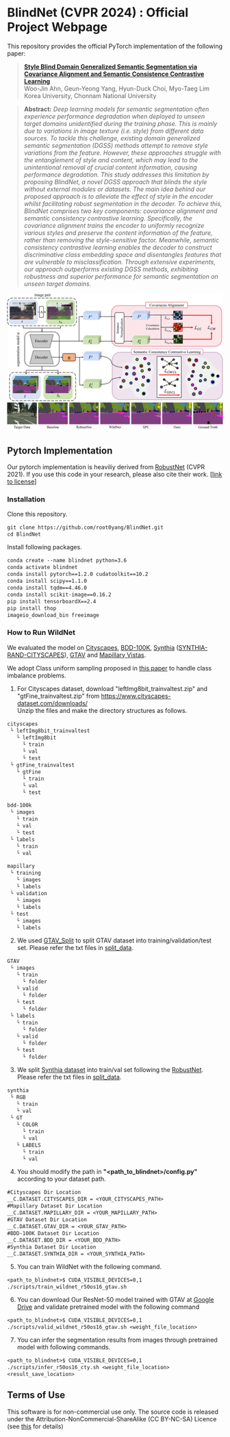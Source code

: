 # BlindNet (CVPR 2024) : Official Project Webpage
This repository provides the official PyTorch implementation of the following paper:
> [**Style Blind Domain Generalized Semantic Segmentation via Covariance Alignment and Semantic Consistence Contrastive Learning**](https://arxiv.org/pdf/2403.06122.pdf])<br>
> Woo-Jin Ahn, Geun-Yeong Yang, Hyun-Duck Choi, Myo-Taeg Lim<br>
> Korea University, Chonnam National University

> **Abstract:**
> *Deep learning models for semantic segmentation often
experience performance degradation when deployed to unseen target domains unidentified during the training phase.
This is mainly due to variations in image texture (i.e. style)
from different data sources. To tackle this challenge, existing domain generalized semantic segmentation (DGSS)
methods attempt to remove style variations from the feature. However, these approaches struggle with the entanglement of style and content, which may lead to the unintentional removal of crucial content information, causing
performance degradation. This study addresses this limitation by proposing BlindNet, a novel DGSS approach that
blinds the style without external modules or datasets. The
main idea behind our proposed approach is to alleviate the
effect of style in the encoder whilst facilitating robust segmentation in the decoder. To achieve this, BlindNet comprises two key components: covariance alignment and semantic consistency contrastive learning. Specifically, the
covariance alignment trains the encoder to uniformly recognize various styles and preserve the content information
of the feature, rather than removing the style-sensitive factor. Meanwhile, semantic consistency contrastive learning
enables the decoder to construct discriminative class embedding space and disentangles features that are vulnerable to misclassification. Through extensive experiments,
our approach outperforms existing DGSS methods, exhibiting robustness and superior performance for semantic segmentation on unseen target domains.* <br>

<p align="center">
  <img src="assets/model_architecture.png" />
  <img src="assets/results.png" />
</p>

## Pytorch Implementation

Our pytorch implementation is heaviliy derived from [RobustNet](https://github.com/shachoi/RobustNet) (CVPR 2021). If you use this code in your research, please also cite their work.
[[link to license](https://github.com/shachoi/RobustNet/blob/main/LICENSE)]

### Installation
Clone this repository.
```
git clone https://github.com/root0yang/BlindNet.git
cd BlindNet
```
Install following packages.
```
conda create --name blindnet python=3.6
conda activate blindnet
conda install pytorch==1.2.0 cudatoolkit==10.2
conda install scipy==1.1.0
conda install tqdm==4.46.0
conda install scikit-image==0.16.2
pip install tensorboardX==2.4
pip install thop
imageio_download_bin freeimage
```

### How to Run WildNet
We evaluated the model on [Cityscapes](https://www.cityscapes-dataset.com/), [BDD-100K](https://bair.berkeley.edu/blog/2018/05/30/bdd/), [Synthia](https://synthia-dataset.net/downloads/) ([SYNTHIA-RAND-CITYSCAPES](http://synthia-dataset.net/download/808/)), [GTAV](https://download.visinf.tu-darmstadt.de/data/from_games/) and [Mapillary Vistas](https://www.mapillary.com/dataset/vistas?pKey=2ix3yvnjy9fwqdzwum3t9g&lat=20&lng=0&z=1.5).

We adopt Class uniform sampling proposed in [this paper](https://openaccess.thecvf.com/content_CVPR_2019/papers/Zhu_Improving_Semantic_Segmentation_via_Video_Propagation_and_Label_Relaxation_CVPR_2019_paper.pdf) to handle class imbalance problems.


1. For Cityscapes dataset, download "leftImg8bit_trainvaltest.zip" and "gtFine_trainvaltest.zip" from https://www.cityscapes-dataset.com/downloads/<br>
Unzip the files and make the directory structures as follows.
```
cityscapes
 └ leftImg8bit_trainvaltest
   └ leftImg8bit
     └ train
     └ val
     └ test
 └ gtFine_trainvaltest
   └ gtFine
     └ train
     └ val
     └ test
```
```
bdd-100k
 └ images
   └ train
   └ val
   └ test
 └ labels
   └ train
   └ val
```
```
mapillary
 └ training
   └ images
   └ labels
 └ validation
   └ images
   └ labels
 └ test
   └ images
   └ labels
```

2. We used [GTAV_Split](https://download.visinf.tu-darmstadt.de/data/from_games/code/read_mapping.zip) to split GTAV dataset into training/validation/test set. Please refer the txt files in [split_data](https://github.com/suhyeonlee/WildNet/tree/main/split_data).

```
GTAV
 └ images
   └ train
     └ folder
   └ valid
     └ folder
   └ test
     └ folder
 └ labels
   └ train
     └ folder
   └ valid
     └ folder
   └ test
     └ folder
```

3. We split [Synthia dataset](http://synthia-dataset.net/download/808/) into train/val set following the [RobustNet](https://github.com/shachoi/RobustNet). Please refer the txt files in [split_data](https://github.com/suhyeonlee/WildNet/tree/main/split_data).

```
synthia
 └ RGB
   └ train
   └ val
 └ GT
   └ COLOR
     └ train
     └ val
   └ LABELS
     └ train
     └ val
```

4. You should modify the path in **"<path_to_blindnet>/config.py"** according to your dataset path.
```
#Cityscapes Dir Location
__C.DATASET.CITYSCAPES_DIR = <YOUR_CITYSCAPES_PATH>
#Mapillary Dataset Dir Location
__C.DATASET.MAPILLARY_DIR = <YOUR_MAPILLARY_PATH>
#GTAV Dataset Dir Location
__C.DATASET.GTAV_DIR = <YOUR_GTAV_PATH>
#BDD-100K Dataset Dir Location
__C.DATASET.BDD_DIR = <YOUR_BDD_PATH>
#Synthia Dataset Dir Location
__C.DATASET.SYNTHIA_DIR = <YOUR_SYNTHIA_PATH>
```
5. You can train WildNet with the following command.
```
<path_to_blindnet>$ CUDA_VISIBLE_DEVICES=0,1 ./scripts/train_wildnet_r50os16_gtav.sh
```

6. You can download Our ResNet-50 model trained with GTAV at [Google Drive](http://google-drive) and validate pretrained model with the following command
```
<path_to_blindnet>$ CUDA_VISIBLE_DEVICES=0,1 ./scripts/valid_wildnet_r50os16_gtav.sh <weight_file_location>
```

7. You can infer the segmentation results from images through pretrained model with following commands.
```
<path_to_blindnet>$ CUDA_VISIBLE_DEVICES=0,1 ./scripts/infer_r50os16_cty.sh <weight_file_location> <result_save_location>
```

 
## Terms of Use
This software is for non-commercial use only.
The source code is released under the Attribution-NonCommercial-ShareAlike (CC BY-NC-SA) Licence
(see [this](https://creativecommons.org/licenses/by-nc-sa/4.0/legalcode) for details)
